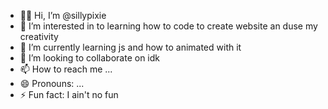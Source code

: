 - 👋🏻 Hi, I’m @sillypixie 
- 🧠 I’m interested in to learning how to code to create website an duse my creativity 
- 🍃 I’m currently learning js and how to animated with it 
- 💞️ I’m looking to collaborate on idk
- 📫 How to reach me ...
- 😄 Pronouns: ...
- ⚡ Fun fact: I ain't no fun  

<!---
sillypixie/sillypixie is a ✨ special ✨ repository because its `README.md` (this file) appears on your GitHub profile.
You can click the Preview link to take a look at your changes.
--->
